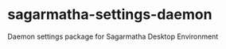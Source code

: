 sagarmatha-settings-daemon
==========================

Daemon settings package for Sagarmatha Desktop Environment
